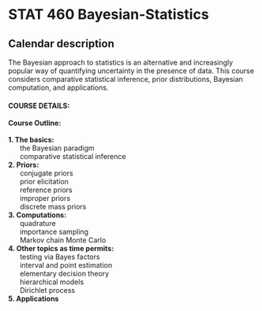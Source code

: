 # STAT 460 Bayesian-Statistics


## Calendar description

The Bayesian approach to statistics is an alternative and increasingly popular way of quantifying uncertainty in the presence of data. This course considers comparative statistical inference, prior distributions, Bayesian computation, and applications.

<h4>COURSE DETAILS:</h4>
        <p><strong>Course Outline:</strong><br /><br /><strong>1. The basics:<br /></strong>&nbsp; &nbsp; &nbsp; the Bayesian paradigm<br />&nbsp; &nbsp; &nbsp; comparative statistical inference<br /><strong>2. Priors:</strong> <br />&nbsp; &nbsp; &nbsp; conjugate priors<br />&nbsp; &nbsp; &nbsp; prior elicitation<br />&nbsp; &nbsp; &nbsp; reference priors <br />&nbsp; &nbsp; &nbsp; improper priors<br />&nbsp; &nbsp; &nbsp; discrete mass priors<br /><strong>3. Computations:</strong> <br />&nbsp; &nbsp; &nbsp; quadrature <br />&nbsp; &nbsp; &nbsp; importance sampling <br />&nbsp; &nbsp; &nbsp; Markov chain Monte Carlo <br /><strong>4. Other topics as time permits:</strong>&nbsp;<br />&nbsp; &nbsp; &nbsp; testing via Bayes factors <br />&nbsp; &nbsp; &nbsp; interval and point estimation <br />&nbsp; &nbsp; &nbsp; elementary decision theory <br />&nbsp; &nbsp; &nbsp; hierarchical models <br />&nbsp; &nbsp; &nbsp; Dirichlet process<br /><strong>5. Applications<br /><br /><br />
